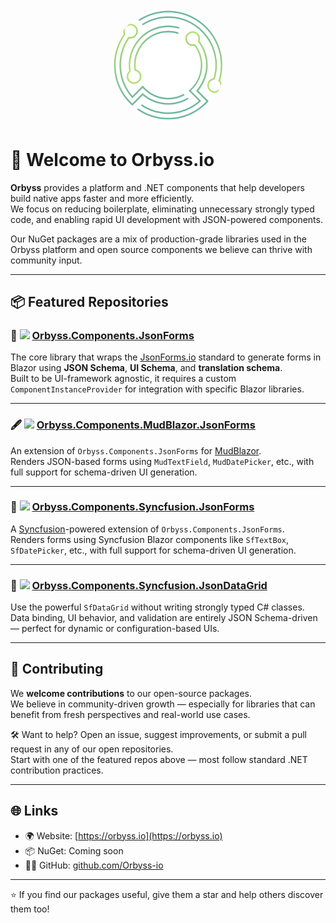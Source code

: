 <p align="center">
  <img src="./orbyss-appicon-white.svg" alt="Orbyss Logo" width="180" style="border-radius: 50%;">
</p>

# 👋 Welcome to Orbyss.io

**Orbyss** provides a platform and .NET components that help developers build native apps faster and more efficiently.  
We focus on reducing boilerplate, eliminating unnecessary strongly typed code, and enabling rapid UI development with JSON-powered components.

Our NuGet packages are a mix of production-grade libraries used in the Orbyss platform and open source components we believe can thrive with community input.  

---

## 📦 Featured Repositories

### 🧾 <img src="[https://assets.streamlinehq.com/image/private/w_240,h_240,ar_1/f_auto/v1/icons/script/json-programming-e614b.png](https://tse2.mm.bing.net/th/id/OIP.KckXqAg1RkJOIfiK0cJqfwHaHa?pid=Api)" width="24" /> [Orbyss.Components.JsonForms](https://github.com/Orbyss-io/Orbyss.Components.JsonForms)
The core library that wraps the [JsonForms.io](https://jsonforms.io) standard to generate forms in Blazor using **JSON Schema**, **UI Schema**, and **translation schema**.  
Built to be UI-framework agnostic, it requires a custom `ComponentInstanceProvider` for integration with specific Blazor libraries.

---

### 🖋️ <img src="https://tse3.mm.bing.net/th/id/OIP.4bhPD9HHPja01avpSK1ecAHaHa?w=474&h=474&c=7" width="24" />  [Orbyss.Components.MudBlazor.JsonForms](https://github.com/Orbyss-io/Orbyss.Components.MudBlazor.JsonForms)
An extension of `Orbyss.Components.JsonForms` for [MudBlazor](https://mudblazor.com).  
Renders JSON-based forms using `MudTextField`, `MudDatePicker`, etc., with full support for schema-driven UI generation.

---

### 🧾 <img src="https://tse1.mm.bing.net/th/id/OIP.Dj2CTZvhjHHg3iTNsKGdHwHaHa?r=0&pid=Api" width="24" />  [Orbyss.Components.Syncfusion.JsonForms](https://github.com/Orbyss-io/Orbyss.Components.Syncfusion.JsonForms)
A [Syncfusion](https://www.syncfusion.com/)-powered extension of `Orbyss.Components.JsonForms`.  
Renders forms using Syncfusion Blazor components like `SfTextBox`, `SfDatePicker`, etc., with full support for schema-driven UI generation.

---

### 🧮 <img src="https://tse1.mm.bing.net/th/id/OIP.Dj2CTZvhjHHg3iTNsKGdHwHaHa?r=0&pid=Api" width="24" />  [Orbyss.Components.Syncfusion.JsonDataGrid](https://github.com/Orbyss-io/Orbyss.Components.Syncfusion.JsonDataGrid)
Use the powerful `SfDataGrid` without writing strongly typed C# classes.  
Data binding, UI behavior, and validation are entirely JSON Schema-driven — perfect for dynamic or configuration-based UIs.

---

## 🤝 Contributing

We **welcome contributions** to our open-source packages.  
We believe in community-driven growth — especially for libraries that can benefit from fresh perspectives and real-world use cases.

🛠 Want to help? Open an issue, suggest improvements, or submit a pull request in any of our open repositories.  
Start with one of the featured repos above — most follow standard .NET contribution practices.

---

## 🌐 Links

- 🌍 Website: [https://orbyss.io](https://orbyss.io)
- 📦 NuGet: Coming soon
- 🧑‍💻 GitHub: [github.com/Orbyss-io](https://github.com/Orbyss-io)

---

⭐️ If you find our packages useful, give them a star and help others discover them too!

